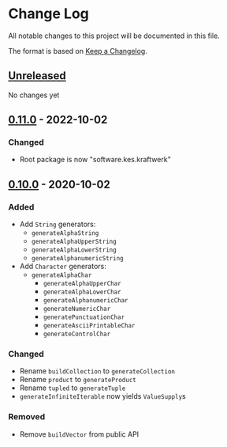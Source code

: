 # Change Log

All notable changes to this project will be documented in this file.

The format is based on [Keep a Changelog](http://keepachangelog.com/).

## [Unreleased]

No changes yet

## [0.11.0] - 2022-10-02

### Changed

- Root package is now "software.kes.kraftwerk"

## [0.10.0] - 2020-10-02

### Added

- Add `String` generators:
  - `generateAlphaString`
  - `generateAlphaUpperString`
  - `generateAlphaLowerString`
  - `generateAlphanumericString`
- Add `Character` generators:
  - `generateAlphaChar`
    - `generateAlphaUpperChar`
    - `generateAlphaLowerChar`
    - `generateAlphanumericChar`
    - `generateNumericChar`
    - `generatePunctuationChar`
    - `generateAsciiPrintableChar`
    - `generateControlChar`

### Changed

- Rename `buildCollection` to `generateCollection`
- Rename `product` to `generateProduct`
- Rename `tupled` to `generateTuple`
- `generateInfiniteIterable` now yields `ValueSupply`s

### Removed

- Remove `buildVector` from public API

[Unreleased]: https://github.com/kschuetz/kraftwerk/compare/kraftwerk-0.11.0...HEAD

[0.11.0]: https://github.com/kschuetz/kraftwerk/commits/kraftwerk-0.10.0...kraftwerk-0.11.0

[0.10.0]: https://github.com/kschuetz/kraftwerk/commits/kraftwerk-0.10.0
